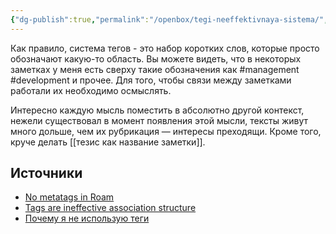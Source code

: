 ```yaml
---
{"dg-publish":true,"permalink":"/openbox/tegi-neeffektivnaya-sistema/","dgHomeLink":false,"dgPassFrontmatter":true}
---
```



Как правило, система тегов - это набор коротких слов, которые просто обозначают какую-то область.
Вы можете видеть, что в некоторых заметках у меня есть сверху такие обозначения как #management #development и прочее.
Для того, чтобы связи между заметками работали их необходимо осмыслять.

Интересно каждую мысль поместить в абсолютно другой контекст, нежели существовал в момент появления этой мысли, тексты живут много дольше, чем их рубрикация — интересы преходящи.
Кроме того, круче делать [[тезис как название заметки]].

## Источники

- [No metatags in Roam](https://davidcrandallwrites.com/the-case-against-metadata-tagging-in-roam/)
- [Tags are ineffective association structure](https://notes.andymatuschak.org/z3MzhvmesiD2htMaEFQJif7gJgyaHAQvKH49Z)
- [Почему я не использую теги](https://ailev.livejournal.com/715272.html)
